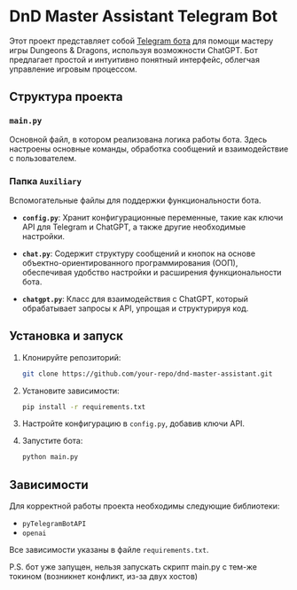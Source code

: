 # DnD Master Assistant Telegram Bot

Этот проект представляет собой [Telegram бота](https://t.me/TG_DnD_HelperBot) для помощи мастеру игры Dungeons & Dragons, используя возможности ChatGPT. Бот предлагает простой и интуитивно понятный интерфейс, облегчая управление игровым процессом.

## Структура проекта

### `main.py`

Основной файл, в котором реализована логика работы бота. Здесь настроены основные команды, обработка сообщений и взаимодействие с пользователем.

### Папка `Auxiliary`

Вспомогательные файлы для поддержки функциональности бота.

- **`config.py`**: Хранит конфигурационные переменные, такие как ключи API для Telegram и ChatGPT, а также другие необходимые настройки.
  
- **`chat.py`**: Содержит структуру сообщений и кнопок на основе объектно-ориентированного программирования (ООП), обеспечивая удобство настройки и расширения функциональности бота.
  
- **`chatgpt.py`**: Класс для взаимодействия с ChatGPT, который обрабатывает запросы к API, упрощая и структурируя код.

## Установка и запуск

1. Клонируйте репозиторий:
   
    ```bash
    git clone https://github.com/your-repo/dnd-master-assistant.git
    ```
   
2. Установите зависимости:
   
    ```bash
    pip install -r requirements.txt
    ```

3. Настройте конфигурацию в `config.py`, добавив ключи API.

4. Запустите бота:
   
    ```bash
    python main.py
    ```

## Зависимости

Для корректной работы проекта необходимы следующие библиотеки:

- `pyTelegramBotAPI`
- `openai`

Все зависимости указаны в файле `requirements.txt`.

P.S. бот уже запущен, нельзя запускать скрипт main.py с тем-же токином (возникнет конфликт, из-за двух хостов)
